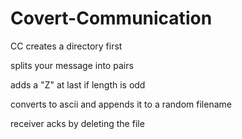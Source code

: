 # Covert-Communication

CC creates a directory first 

splits your message into pairs

adds a "Z" at last if length is odd

converts to ascii and appends it to a random filename 


receiver acks by deleting the file 
